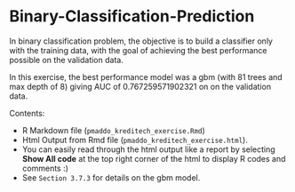 # Binary-Classification-Prediction

In binary classification problem, the objective is to build a classifier only with the training data, with the goal of achieving the best performance possible on the validation data.

In this exercise, the best performance model was a gbm (with 81 trees and max depth of 8)  giving  AUC of 0.767259571902321 on on the validation data.

Contents: 

- R Markdown file (`pmaddo_kreditech_exercise.Rmd`) 
- Html Output from Rmd file (`pmaddo_kreditech_exercise.html`). 
- You can easily read through the html output like a report by selecting **Show All code** at the top right corner of the html to display R codes and comments :) 
- See `Section 3.7.3` for details on the gbm model. 
